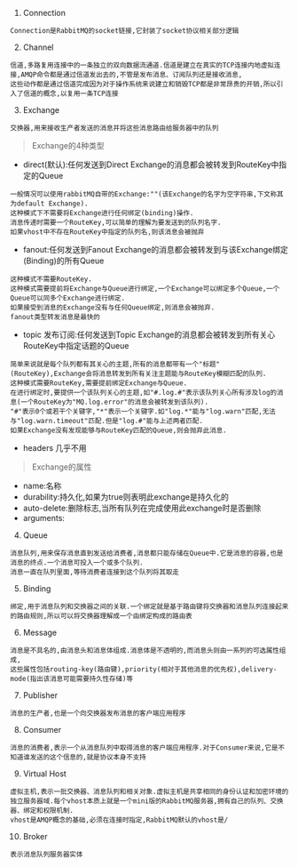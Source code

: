 1. Connection
```
Connection是RabbitMQ的socket链接,它封装了socket协议相关部分逻辑
```

2. Channel
```
信道,多路复用连接中的一条独立的双向数据流通道.信道是建立在真实的TCP连接内地虚拟连接,AMQP命令都是通过信道发出去的,不管是发布消息、订阅队列还是接收消息,
这些动作都是通过信道完成因为对于操作系统来说建立和销毁TCP都是非常昂贵的开销,所以引入了信道的概念,以复用一条TCP连接
```

3. Exchange
```
交换器,用来接收生产者发送的消息并将这些消息路由给服务器中的队列
```

> Exchange的4种类型

* direct(默认):任何发送到Direct Exchange的消息都会被转发到RouteKey中指定的Queue
```
一般情况可以使用rabbitMQ自带的Exchange:""(该Exchange的名字为空字符串,下文称其为default Exchange).
这种模式下不需要将Exchange进行任何绑定(binding)操作.
消息传递时需要一个RouteKey,可以简单的理解为要发送到的队列名字.
如果vhost中不存在RouteKey中指定的队列名,则该消息会被抛弃
```

* fanout:任何发送到Fanout Exchange的消息都会被转发到与该Exchange绑定(Binding)的所有Queue
```
这种模式不需要RouteKey.
这种模式需要提前将Exchange与Queue进行绑定,一个Exchange可以绑定多个Queue,一个Queue可以同多个Exchange进行绑定.
如果接受到消息的Exchange没有与任何Queue绑定,则消息会被抛弃.
fanout类型转发消息是最快的
```

* topic 发布订阅:任何发送到Topic Exchange的消息都会被转发到所有关心RouteKey中指定话题的Queue
```
简单来说就是每个队列都有其关心的主题,所有的消息都带有一个"标题"(RouteKey),Exchange会将消息转发到所有关注主题能与RouteKey模糊匹配的队列.
这种模式需要RouteKey,需要提前绑定Exchange与Queue.
在进行绑定时,要提供一个该队列关心的主题,如"#.log.#"表示该队列关心所有涉及log的消息(一个RouteKey为"MQ.log.error"的消息会被转发到该队列).
"#"表示0个或若干个关键字,"*"表示一个关键字.如"log.*"能与"log.warn"匹配,无法与"log.warn.timeout"匹配.但是"log.#"能与上述两者匹配.
如果Exchange没有发现能够与RouteKey匹配的Queue,则会抛弃此消息.
```

* headers 几乎不用

> Exchange的属性

* name:名称
* durability:持久化,如果为true则表明此exchange是持久化的
* auto-delete:删除标志,当所有队列在完成使用此exchange时是否删除
* arguments:

4. Queue
```
消息队列,用来保存消息直到发送给消费者,消息都只能存储在Queue中.它是消息的容器,也是消息的终点.一个消息可投入一个或多个队列.
消息一直在队列里面,等待消费者连接到这个队列将其取走
```

5. Binding
```
绑定,用于消息队列和交换器之间的关联.一个绑定就是基于路由键将交换器和消息队列连接起来的路由规则,所以可以将交换器理解成一个由绑定构成的路由表
```

6. Message
```
消息是不具名的,由消息头和消息体组成.消息体是不透明的,而消息头则由一系列的可选属性组成,
这些属性包括routing-key(路由键),priority(相对于其他消息的优先权),delivery-mode(指出该消息可能需要持久性存储)等
```

7. Publisher
```
消息的生产者,也是一个向交换器发布消息的客户端应用程序
```

8. Consumer
```
消息的消费者,表示一个从消息队列中取得消息的客户端应用程序.对于Consumer来说,它是不知道谁发送的这个信息的,就是协议本身不支持
```

9. Virtual Host
```
虚拟主机,表示一批交换器、消息队列和相关对象.虚拟主机是共享相同的身份认证和加密环境的独立服务器域.每个vhost本质上就是一个mini版的RabbitMQ服务器,拥有自己的队列、交换器、绑定和权限机制.
vhost是AMQP概念的基础,必须在连接时指定,RabbitMQ默认的vhost是/
```

10. Broker
```
表示消息队列服务器实体
```

